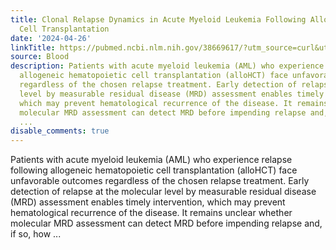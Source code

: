 ```yaml
---
title: Clonal Relapse Dynamics in Acute Myeloid Leukemia Following Allogeneic Hematopoietic
  Cell Transplantation
date: '2024-04-26'
linkTitle: https://pubmed.ncbi.nlm.nih.gov/38669617/?utm_source=curl&utm_medium=rss&utm_campaign=journals&utm_content=7603509&fc=None&ff=20240427180609&v=2.18.0.post9+e462414
source: Blood
description: Patients with acute myeloid leukemia (AML) who experience relapse following
  allogeneic hematopoietic cell transplantation (alloHCT) face unfavorable outcomes
  regardless of the chosen relapse treatment. Early detection of relapse at the molecular
  level by measurable residual disease (MRD) assessment enables timely intervention,
  which may prevent hematological recurrence of the disease. It remains unclear whether
  molecular MRD assessment can detect MRD before impending relapse and, if so, how
  ...
disable_comments: true
---
```

Patients with acute myeloid leukemia (AML) who experience relapse following allogeneic hematopoietic cell transplantation (alloHCT) face unfavorable outcomes regardless of the chosen relapse treatment. Early detection of relapse at the molecular level by measurable residual disease (MRD) assessment enables timely intervention, which may prevent hematological recurrence of the disease. It remains unclear whether molecular MRD assessment can detect MRD before impending relapse and, if so, how ...